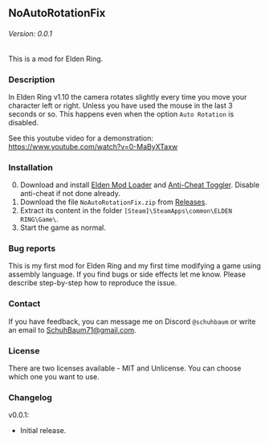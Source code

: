 ## NoAutoRotationFix
###### Version: 0.0.1

This is a mod for Elden Ring.

### Description
In Elden Ring v1.10 the camera rotates slightly every time you move your character left or right. Unless you have used the mouse in the last 3 seconds or so. This happens even when the option `Auto Rotation` is disabled.

See this youtube video for a demonstration:  
https://www.youtube.com/watch?v=0-MaByXTaxw

### Installation
0. Download and install [Elden Mod Loader](https://www.nexusmods.com/eldenring/mods/117) and [Anti-Cheat Toggler](https://www.nexusmods.com/eldenring/mods/90/). Disable anti-cheat if not done already.
1. Download the file `NoAutoRotationFix.zip` from [Releases](https://github.com/SchuhBaum/NoAutoRotationFix/releases/tag/v0.0.1).
2. Extract its content in the folder `[Steam]\SteamApps\common\ELDEN RING\Game\`.
3. Start the game as normal.  

### Bug reports
This is my first mod for Elden Ring and my first time modifying a game using assembly language. If you find bugs or side effects let me know. Please describe step-by-step how to reproduce the issue.

### Contact
If you have feedback, you can message me on Discord `@schuhbaum` or write an email to SchuhBaum71@gmail.com.  

### License  
There are two licenses available - MIT and Unlicense. You can choose which one you want to use.

### Changelog
v0.0.1:
- Initial release.